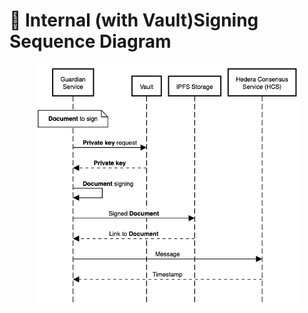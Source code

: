 # 🔑 Internal (with Vault)Signing Sequence Diagram

<figure><img src="../../.gitbook/assets/image (600).png" alt=""><figcaption></figcaption></figure>

